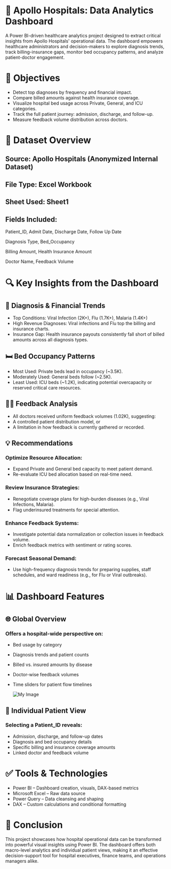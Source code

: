 # 🏥 Apollo Hospitals: Data Analytics Dashboard
A Power BI-driven healthcare analytics project designed to extract critical insights from Apollo Hospitals' operational data. The dashboard empowers healthcare administrators and decision-makers to explore diagnosis trends, track billing-insurance gaps, monitor bed occupancy patterns, and analyze patient-doctor engagement.

# 🎯 Objectives
- Detect top diagnoses by frequency and financial impact.
- Compare billed amounts against health insurance coverage.
- Visualize hospital bed usage across Private, General, and ICU categories.
- Track the full patient journey: admission, discharge, and follow-up.
- Measure feedback volume distribution across doctors.

# 📂 Dataset Overview
## Source: Apollo Hospitals (Anonymized Internal Dataset)

## File Type: Excel Workbook

## Sheet Used: Sheet1

## Fields Included:

Patient_ID, Admit Date, Discharge Date, Follow Up Date

Diagnosis Type, Bed_Occupancy

Billing Amount, Health Insurance Amount

Doctor Name, Feedback Volume

# 🔍 Key Insights from the Dashboard
## 🧪 Diagnosis & Financial Trends
- Top Conditions: Viral Infection (2K+), Flu (1.7K+), Malaria (1.4K+)
- High Revenue Diagnoses: Viral infections and Flu top the billing and insurance charts.
- Insurance Gap: Health insurance payouts consistently fall short of billed amounts across all diagnosis types.

## 🛏️ Bed Occupancy Patterns
- Most Used: Private beds lead in occupancy (~3.5K).
- Moderately Used: General beds follow (~2.5K).
- Least Used: ICU beds (~1.2K), indicating potential overcapacity or reserved critical care resources.

## 👨‍⚕️ Feedback Analysis
- All doctors received uniform feedback volumes (1.02K), suggesting:
- A controlled patient distribution model, or
- A limitation in how feedback is currently gathered or recorded.

## 💡 Recommendations
### Optimize Resource Allocation:
- Expand Private and General bed capacity to meet patient demand.
- Re-evaluate ICU bed allocation based on real-time need.

### Review Insurance Strategies:
- Renegotiate coverage plans for high-burden diseases (e.g., Viral Infections, Malaria).
- Flag underinsured treatments for special attention.

### Enhance Feedback Systems:
- Investigate potential data normalization or collection issues in feedback volume.
- Enrich feedback metrics with sentiment or rating scores.

### Forecast Seasonal Demand:
- Use high-frequency diagnosis trends for preparing supplies, staff schedules, and ward readiness (e.g., for Flu or Viral outbreaks).

# 📊 Dashboard Features
## 🌐 Global Overview
### Offers a hospital-wide perspective on:
- Bed usage by category
- Diagnosis trends and patient counts
- Billed vs. insured amounts by disease
- Doctor-wise feedback volumes
- Time sliders for patient flow timelines

  ![My Image](Images/Dashboard-Apollo.png)


## 👤 Individual Patient View
### Selecting a Patient_ID reveals:
- Admission, discharge, and follow-up dates
- Diagnosis and bed occupancy details
- Specific billing and insurance coverage amounts
- Linked doctor and feedback volume

# ✅ Tools & Technologies
- Power BI – Dashboard creation, visuals, DAX-based metrics
- Microsoft Excel – Raw data source
- Power Query – Data cleansing and shaping
- DAX – Custom calculations and conditional formatting

# 🧾 Conclusion
This project showcases how hospital operational data can be transformed into powerful visual insights using Power BI. The dashboard offers both macro-level analytics and individual patient views, making it an effective decision-support tool for hospital executives, finance teams, and operations managers alike.

